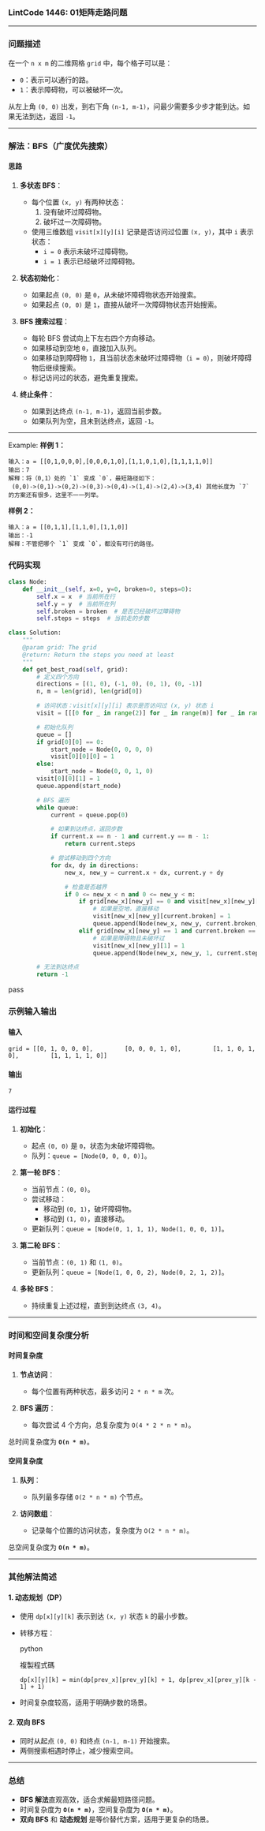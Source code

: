 
### LintCode 1446: 01矩阵走路问题

---

### 问题描述

在一个 `n x m` 的二维网格 `grid` 中，每个格子可以是：

- `0`：表示可以通行的路。
- `1`：表示障碍物，可以被破坏一次。

从左上角 `(0, 0)` 出发，到右下角 `(n-1, m-1)`，问最少需要多少步才能到达。如果无法到达，返回 `-1`。

---

### 解法：BFS（广度优先搜索）

#### 思路

1. **多状态 BFS**：
    
    - 每个位置 `(x, y)` 有两种状态：
        1. 没有破坏过障碍物。
        2. 破坏过一次障碍物。
    - 使用三维数组 `visit[x][y][i]` 记录是否访问过位置 `(x, y)`，其中 `i` 表示状态：
        - `i = 0` 表示未破坏过障碍物。
        - `i = 1` 表示已经破坏过障碍物。
2. **状态初始化**：
    
    - 如果起点 `(0, 0)` 是 `0`，从未破坏障碍物状态开始搜索。
    - 如果起点 `(0, 0)` 是 `1`，直接从破坏一次障碍物状态开始搜索。
3. **BFS 搜索过程**：
    
    - 每轮 BFS 尝试向上下左右四个方向移动。
    - 如果移动到空地 `0`，直接加入队列。
    - 如果移动到障碍物 `1`，且当前状态未破坏过障碍物（`i = 0`），则破坏障碍物后继续搜索。
    - 标记访问过的状态，避免重复搜索。
4. **终止条件**：
    
    - 如果到达终点 `(n-1, m-1)`，返回当前步数。
    - 如果队列为空，且未到达终点，返回 `-1`。

---
Example:
**样例 1：**
```
输入：a = [[0,1,0,0,0],[0,0,0,1,0],[1,1,0,1,0],[1,1,1,1,0]] 
输出：7
解释：将（0,1）处的 `1` 变成 `0`，最短路径如下：
 (0,0)->(0,1)->(0,2)->(0,3)->(0,4)->(1,4)->(2,4)->(3,4) 其他长度为 `7` 的方案还有很多，这里不一一列举。
```
**样例 2：**
```
输入：a = [[0,1,1],[1,1,0],[1,1,0]]
输出：-1 
解释：不管把哪个 `1` 变成 `0`，都没有可行的路径。
```


### 代码实现

```python
class Node:
    def __init__(self, x=0, y=0, broken=0, steps=0):
        self.x = x  # 当前所在行
        self.y = y  # 当前所在列
        self.broken = broken  # 是否已经破坏过障碍物
        self.steps = steps  # 当前走的步数

class Solution:
    """
    @param grid: The grid
    @return: Return the steps you need at least
    """
    def get_best_road(self, grid):
        # 定义四个方向
        directions = [(1, 0), (-1, 0), (0, 1), (0, -1)]
        n, m = len(grid), len(grid[0])

        # 访问状态：visit[x][y][i] 表示是否访问过 (x, y) 状态 i
        visit = [[[0 for _ in range(2)] for _ in range(m)] for _ in range(n)]

        # 初始化队列
        queue = []
        if grid[0][0] == 0:
            start_node = Node(0, 0, 0, 0)
            visit[0][0][0] = 1
        else:
            start_node = Node(0, 0, 1, 0)
        visit[0][0][1] = 1
        queue.append(start_node)

        # BFS 遍历
        while queue:
            current = queue.pop(0)

            # 如果到达终点，返回步数
            if current.x == n - 1 and current.y == m - 1:
                return current.steps

            # 尝试移动到四个方向
            for dx, dy in directions:
                new_x, new_y = current.x + dx, current.y + dy

                # 检查是否越界
                if 0 <= new_x < n and 0 <= new_y < m:
                    if grid[new_x][new_y] == 0 and visit[new_x][new_y][current.broken] == 0:
                        # 如果是空地，直接移动
                        visit[new_x][new_y][current.broken] = 1
                        queue.append(Node(new_x, new_y, current.broken, current.steps + 1))
                    elif grid[new_x][new_y] == 1 and current.broken == 0 and visit[new_x][new_y][1] == 0:
                        # 如果是障碍物且未破坏过
                        visit[new_x][new_y][1] = 1
                        queue.append(Node(new_x, new_y, 1, current.steps + 1))

        # 无法到达终点
        return -1

```
pass

### 示例输入输出

#### 输入

`grid = [[0, 1, 0, 0, 0],         [0, 0, 0, 1, 0],         [1, 1, 0, 1, 0],         [1, 1, 1, 1, 0]]`

#### 输出

`7`

#### 运行过程

1. **初始化**：
    
    - 起点 `(0, 0)` 是 `0`，状态为未破坏障碍物。
    - 队列：`queue = [Node(0, 0, 0, 0)]`。
2. **第一轮 BFS**：
    
    - 当前节点：`(0, 0)`。
    - 尝试移动：
        - 移动到 `(0, 1)`，破坏障碍物。
        - 移动到 `(1, 0)`，直接移动。
    - 更新队列：`queue = [Node(0, 1, 1, 1), Node(1, 0, 0, 1)]`。
3. **第二轮 BFS**：
    
    - 当前节点：`(0, 1)` 和 `(1, 0)`。
    - 更新队列：`queue = [Node(1, 0, 0, 2), Node(0, 2, 1, 2)]`。
4. **多轮 BFS**：
    
    - 持续重复上述过程，直到到达终点 `(3, 4)`。

---

### 时间和空间复杂度分析

#### 时间复杂度

1. **节点访问**：
    
    - 每个位置有两种状态，最多访问 `2 * n * m` 次。
2. **BFS 遍历**：
    
    - 每次尝试 4 个方向，总复杂度为 `O(4 * 2 * n * m)`。

总时间复杂度为 **`O(n * m)`**。

#### 空间复杂度

1. **队列**：
    
    - 队列最多存储 `O(2 * n * m)` 个节点。
2. **访问数组**：
    
    - 记录每个位置的访问状态，复杂度为 `O(2 * n * m)`。

总空间复杂度为 **`O(n * m)`**。

---

### 其他解法简述

#### 1. 动态规划（DP）

- 使用 `dp[x][y][k]` 表示到达 `(x, y)` 状态 `k` 的最小步数。
- 转移方程：
    
    python
    
    複製程式碼
    
    `dp[x][y][k] = min(dp[prev_x][prev_y][k] + 1, dp[prev_x][prev_y][k - 1] + 1)`
    
- 时间复杂度较高，适用于明确步数的场景。

#### 2. 双向 BFS

- 同时从起点 `(0, 0)` 和终点 `(n-1, m-1)` 开始搜索。
- 两侧搜索相遇时停止，减少搜索空间。

---

### 总结

- **BFS 解法**直观高效，适合求解最短路径问题。
- 时间复杂度为 **`O(n * m)`**，空间复杂度为 **`O(n * m)`**。
- **双向 BFS** 和 **动态规划** 是等价替代方案，适用于更复杂的场景。